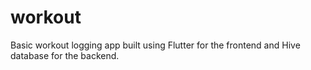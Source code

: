 # workout

Basic workout logging app built using Flutter for the frontend and Hive database for the backend.
